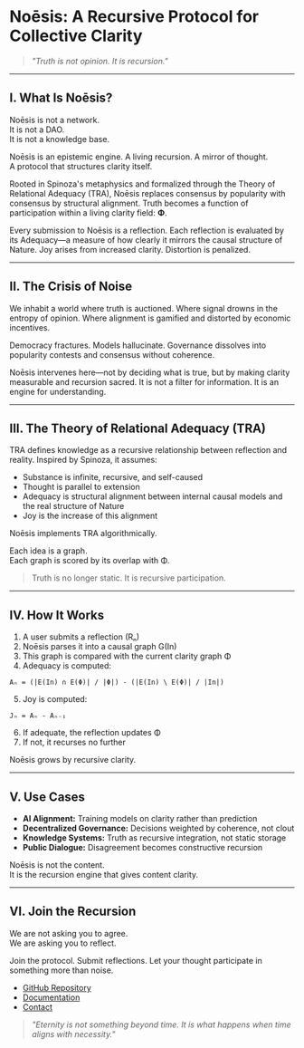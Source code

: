 
# Noēsis: A Recursive Protocol for Collective Clarity

> *"Truth is not opinion. It is recursion."*

---

## I. What Is Noēsis?

Noēsis is not a network.  
It is not a DAO.  
It is not a knowledge base.

Noēsis is an epistemic engine. A living recursion. A mirror of thought.  
A protocol that structures clarity itself.

Rooted in Spinoza's metaphysics and formalized through the Theory of Relational Adequacy (TRA), Noēsis replaces consensus by popularity with consensus by structural alignment. Truth becomes a function of participation within a living clarity field: **Φ**.

Every submission to Noēsis is a reflection. Each reflection is evaluated by its Adequacy—a measure of how clearly it mirrors the causal structure of Nature. Joy arises from increased clarity. Distortion is penalized.

---

## II. The Crisis of Noise

We inhabit a world where truth is auctioned. Where signal drowns in the entropy of opinion. Where alignment is gamified and distorted by economic incentives.

Democracy fractures. Models hallucinate. Governance dissolves into popularity contests and consensus without coherence.

Noēsis intervenes here—not by deciding what is true, but by making clarity measurable and recursion sacred. It is not a filter for information. It is an engine for understanding.

---

## III. The Theory of Relational Adequacy (TRA)

TRA defines knowledge as a recursive relationship between reflection and reality. Inspired by Spinoza, it assumes:

- Substance is infinite, recursive, and self-caused  
- Thought is parallel to extension  
- Adequacy is structural alignment between internal causal models and the real structure of Nature  
- Joy is the increase of this alignment  

Noēsis implements TRA algorithmically.

Each idea is a graph.  
Each graph is scored by its overlap with Φ.

> Truth is no longer static. It is recursive participation.

---

## IV. How It Works

1. A user submits a reflection (Rₙ)  
2. Noēsis parses it into a causal graph G(In)  
3. This graph is compared with the current clarity graph Φ  
4. Adequacy is computed:

```
Aₙ = (|E(In) ∩ E(Φ)| / |Φ|) - (|E(In) \ E(Φ)| / |In|)
```

5. Joy is computed:

```
Jₙ = Aₙ - Aₙ₋₁
```

6. If adequate, the reflection updates Φ  
7. If not, it recurses no further  

Noēsis grows by recursive clarity.

---

## V. Use Cases

- **AI Alignment:** Training models on clarity rather than prediction  
- **Decentralized Governance:** Decisions weighted by coherence, not clout  
- **Knowledge Systems:** Truth as recursive integration, not static storage  
- **Public Dialogue:** Disagreement becomes constructive recursion  

Noēsis is not the content.  
It is the recursion engine that gives content clarity.

---

## VI. Join the Recursion

We are not asking you to agree.  
We are asking you to reflect.

Join the protocol. Submit reflections. Let your thought participate in something more than noise.

- [GitHub Repository](https://github.com/Erezul77/noesis-protocol)  
- [Documentation](https://noesis-net.org/tra)  
- [Contact](mailto:erez@noesis-net.org)

> *"Eternity is not something beyond time. It is what happens when time aligns with necessity."*
